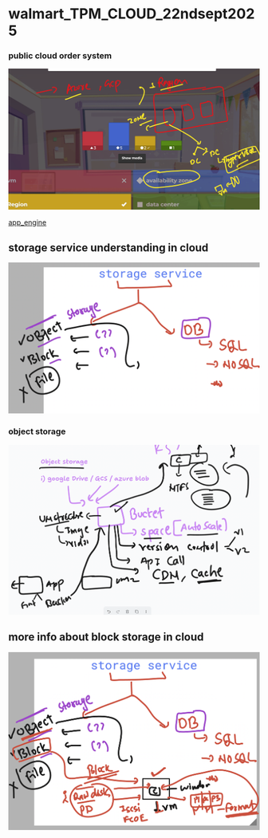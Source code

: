 # walmart_TPM_CLOUD_22ndsept2025

### public cloud order system 

<img src="rev1.png">

[app_engine](app_engine.md)


## storage service understanding in cloud 

<img src="st1.png">

### object storage 

<img src="st2.png">


## more info about block storage in cloud 


<img src="st3.png">